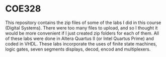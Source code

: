 # COE328
This repository contains the zip files of some of the labs I did in this course (Digital Systems).
There were too many files to upload, and so I thought it would be more convenient if I just created zip folders for each of them.
All of these labs were done in Altera Quartus II (or Intel Quartus Prime) and coded in VHDL.
These labs incorporate the uses of finite state machines, logic gates, seven segments displays, decod, encod and multiplexers.

